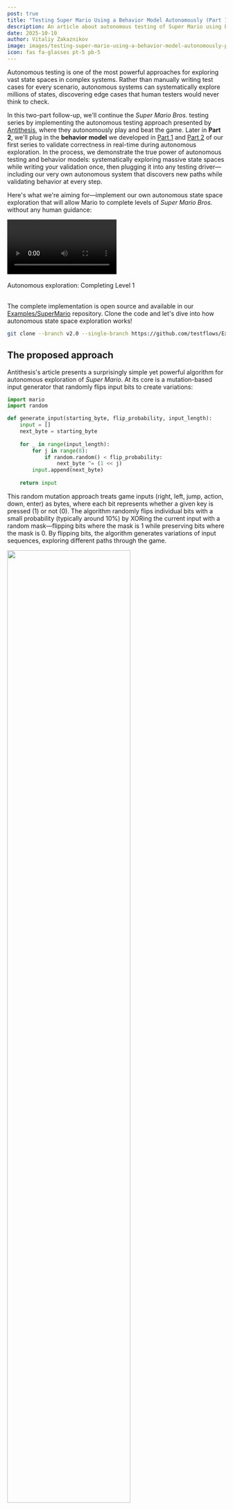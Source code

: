 ```yaml
---
post: true
title: "Testing Super Mario Using a Behavior Model Autonomously (Part 1)"
description: An article about autonomous testing of Super Mario using behavior models and evolutionary state space exploration techniques. 
date: 2025-10-10
author: Vitaliy Zakaznikov
image: images/testing-super-mario-using-a-behavior-model-autonomously-part1.png
icon: fas fa-glasses pt-5 pb-5
---
```


Autonomous testing is one of the most powerful approaches for exploring vast state spaces in complex systems. Rather than manually writing test cases for every scenario, autonomous systems can systematically explore millions of states, discovering edge cases that human testers would never think to check.

In this two-part follow-up, we'll continue the *Super Mario Bros.* testing series by implementing the autonomous testing approach presented by [Antithesis](https://antithesis.com/blog/sdtalk/), where they autonomously play and beat the game.<!-- more --> Later in **Part 2**, we'll plug in the **behavior model** we developed in [Part 1](/blog/testing-super-mario-using-a-behavior-model-part1/) and [Part 2](/blog/testing-super-mario-using-a-behavior-model-part2/) of our first series to validate correctness in real-time during autonomous exploration. In the process, we demonstrate the true power of autonomous testing and behavior models: systematically exploring massive state spaces while writing your validation once, then plugging it into any testing driver—including our very own autonomous system that discovers new paths while validating behavior at every step.

Here's what we're aiming for—implement our own autonomous state space exploration that will allow Mario to complete levels of *Super Mario Bros.* without any human guidance:

<div class="text-center">
<video width="50%" controls>
  <source src="/images/testing-super-mario-using-a-behavior-model-autonomously-video1.webm" type="video/webm">
  Your browser does not support the video tag.
</video>
<div class="text-secondary text-bold"><br>Autonomous exploration: Completing Level 1</div>
</div><br>

The complete implementation is open source and available in our [Examples/SuperMario](https://github.com/testflows/Examples/tree/v2.0/SuperMario) repository. Clone the code and let's dive into how autonomous state space exploration works!

```bash
git clone --branch v2.0 --single-branch https://github.com/testflows/Examples.git && cd Examples/SuperMario
```

## The proposed approach

Antithesis's article presents a surprisingly simple yet powerful algorithm for autonomous exploration of *Super Mario*. At its core is a mutation-based input generator that randomly flips input bits to create variations:

```python
import mario
import random

def generate_input(starting_byte, flip_probability, input_length):
    input = []
    next_byte = starting_byte
    
    for _ in range(input_length):
        for j in range(8):
            if random.random() < flip_probability:
                next_byte ^= (1 << j)
        input.append(next_byte)
    
    return input
```

This random mutation approach treats game inputs (right, left, jump, action, down, enter) as bytes, where each bit represents whether a given key is pressed (1) or not (0). The algorithm randomly flips individual bits with a small probability (typically around 10%) by XORing the current input with a random mask—flipping bits where the mask is 1 while preserving bits where the mask is 0. By flipping bits, the algorithm generates variations of input sequences, exploring different paths through the game.

<div class="text-center">
<img style="width: 75%" src="/images/testing-super-mario-using-a-behavior-model-autonomously-pic-1.png">
<div class="text-secondary text-bold"><br>Input: Random input generation</div>
</div><br>

The reason behind choosing this input generation algorithm is that it better mimics how the game is meant to be played: the currently pressed key is likely to remain pressed in the next frame while another key can be added at the same time. For example, you hold down the right key while also pressing the jump or action buttons.

However, the random input generation is not enough. The reason is that Mario moving randomly will inevitably cause it to die by running into enemies or falling into pits.
Therefore, the exploration itself can never be one-shot. Instead, you have to store traveled paths (input sequences) and have a strategy to pick a sequence for the next iteration. These travel paths effectively define Mario's state because the game is **deterministic**.

> The system is said to be **deterministic** only if given the same input you will always get the same output.

Therefore, starting from the same position and applying the same input sequence will always lead to the same Mario position in the game. This means when we pick a traveled path, we can replay it and then try to continue it with new mutations.

The path selection requires a fitness function. For *Super Mario*, a simple criterion is to favor paths with the highest x-axis position, since winning the game requires advancing to the right. However, always picking the path with the highest fitness score doesn't work—there will be many cases where the path ends in a state from which no further exploration is possible. For example, right before touching a Goomba, or being in the air right before falling into a pit. Such states are not recoverable and lead to dead ends.

To overcome this problem, it's not enough to keep just the best path we've found so far. Instead, we need to maintain a collection of paths with different fitness scores and use a probability distribution function to pick the next path to explore. This way, we're more likely to pick paths with higher scores while still giving paths with lower scores a chance to be explored.

<div class="text-center">
<img style="width: 75%" src="/images/testing-super-mario-using-a-behavior-model-autonomously-pic-2.png">
<div class="text-secondary text-bold"><br>Paths: Selecting path</div>
</div><br>

The beauty of this state space exploration approach lies in its simplicity. You don't need to understand the game's mechanics or hand-craft complex strategies. The mutation process naturally discovers interesting behaviors through random exploration, guided by fitness scoring that rewards progress through the game world.

## Characteristics of the proposed approach

Let's step back and examine how the proposed exploration system works:

- We **generate random input** by flipping bits with small probability (typically ~10%), producing a sequence of button presses
- We **build a path** by recording the input sequence along with a **score** quantifying how far Mario progresses (for *Super Mario*, based on x-axis position)
- We **store these paths** in a collection, maintaining a population of different trajectories through the game
- We **select a path** using a probability distribution function that favors higher-scoring paths while still giving lower-scoring paths a chance
- **Determinism enables resuming** in exactly the same state: because the game always produces identical results for the same input sequence, we can replay any stored path to reach that specific game state, then continue exploring from there with new mutations
- This cycle of **select→replay→mutate→evaluate** repeats continuously, systematically exploring the state space by building on previously discovered paths

## Comparing the approach to Genetic Algorithm

Let's see how these characteristics map to a canonical Genetic Algorithm:

| Our System | GA Concept | 
|------------|------------|
| Collection of stored paths | **Population** of individuals |
| Input sequence (button presses) | **Genotype** encoding behavior |
| Game state (Mario position, score) | **Phenotype** (observable result) |
| Progress scoring function | **Fitness function** |
| Path probability distribution selection function | **Selection** with elite bias |
| Bit-flip input generation | **Mutation** operator |
| — | **Crossover** (recombination) |
| Each exploration iteration | **Generation** cycle |
<br>

Applying the broad understanding of these concepts, without nit-picking, the proposed approach is essentially a Genetic Algorithm—maintaining a population, scoring fitness, selecting promising candidates, and mutating them to explore variations.

However, a skeptic might raise two concerns: the absence of **crossover**, and whether an input sequence truly qualifies as a **genotype**.

### Genotype mapping

Let's address the genotype question first. In traditional GAs, genotypes often encode multiple behavioral strategies that apply broadly: "jump more often," "play aggressively," "avoid edges." In our system, the input sequence encodes something more specific: *the ability to reach a particular state*. But this **is** a form of behavioral encoding! Our input sequences are genes that enable reaching specific game states—a valid specialization of the general multi-gene GA framework where each path represents a complete behavioral strategy for reaching a specific position.

### Absence of crossover

As for the absence of crossover, it's important to understand what crossover actually is: an evolutionary optimization technique that progresses the population by recombining currently present genetic material. Crossover combines beneficial traits from different individuals to potentially create better offspring without requiring new mutations. However, crossover is not strictly required—it's an evolutionary optimization, not a fundamental requirement. Mutation alone can effectively explore the state space, particularly when paths build incrementally as in our case. Therefore, the proposed approach remains a valid GA, just one that currently relies solely on mutation for variation rather than using both mutation and crossover for evolution.

## Why this maps to Genetic Algorithms?

The fact that this state space exploration technique maps perfectly to a Genetic Algorithm is **not a coincidence**—it reveals something fundamental about both testing and evolution.

When exploring complex state spaces, you need:
- A way to maintain progress (population of paths)
- A way to focus on promising areas (selection by fitness)
- A way to discover new possibilities (mutation)
- A way to reach specific states (genes as enablers)

This is exactly what biological evolution does. Genes aren't just instructions—they're traits that enable organisms to reach and survive in environmental states not yet mastered by the population. Our input sequences serve the same role: enabling Mario to reach game states not yet explored.

One might question whether GA truly applies to deterministic systems where the same inputs always produce the same results. However, determinism actually makes GAs more powerful by providing perfect reproducibility. We can define non-determinism as simply not having control over all inputs—apparent randomness is often just hidden state. Deterministic systems like *Super Mario* make this explicit, giving us perfect reproducibility for controlled evolutionary experiments.

Recognizing the approach as a mutation-based Genetic Algorithm unlocks decades of evolutionary computation research and opens a wide range of possibilities.

## Concrete implementation of autonomous exploration

Unfortunately, the original article did not present a concrete implementation. Since the approach is essentially a Genetic Algorithm, there are countless variations to explore in how we generate inputs, select paths, score progress, and manage stored paths. After some trial and error, we've settled on the following implementation—by no means optimal, but sufficient to demonstrate that the approach works.

The core state exploration loop is implemented in [`autonomous play`](https://github.com/testflows/Examples/blob/v2.0/SuperMario/tests/autonomous_play.py#L92) test, which orchestrates the entire process. The test repeatedly selects promising paths from stored paths, replays them to specific game states, then extends them with new generated inputs—continuously discovering and expanding reachable regions of the state space.

Here is the top level loop of the algorithm:

```python
    path = self.context.paths.select()  # Start with the most promising path

    # Break exploration into intervals (evolution epochs) to refresh path selection
    for part in range(play_seconds // interval):       
        for i in range(tries):  # Try extending the same path multiple times
            with Scenario(f"interval {part}-{i}"):
                stop_index = path.select_stop_index()  # Pick resume point (usually near end)
                # Replay path to that point, then extend with new generated inputs
                play(
                    path=path,
                    play_seconds=interval,
                    with_model=with_model,
                    stop_index=stop_index,
                )
            if path not in self.context.paths.paths:  # Path led to death?
                break  # Stop trying this path, move to next one
        self.context.paths.clean()  # Remove redundant paths with similar progress
        path = self.context.paths.select()  # Select next path (favoring higher scores)
```

This elegant loop captures the essence of systematic state space exploration, organized into exploration intervals (epochs) that structure the discovery process. Within each epoch: **select** a path based on its score, **replay** it to a chosen state, **extend** it with generated inputs, then **evaluate** the results. Paths that lead to death are immediately pruned from the population, focusing effort on viable states. At each epoch boundary, the population of the stored paths is cleaned to remove redundant paths, and a new path is selected—this periodic reassessment prevents the algorithm from getting stuck while ensuring each promising path gets multiple attempts. This structure embodies the core Genetic Algorithm cycle: maintaining a population (stored paths), scoring fitness, selecting promising candidates, introducing variation through mutation (varying the resume point and generated inputs, without crossover), and letting natural selection (death pruning) drive evolution toward increasingly successful paths.

Let's examine each component in detail.

### Input generation

Input generation is implemented using [weighted move selection](https://github.com/testflows/Examples/blob/v2.0/SuperMario/tests/autonomous_play.py#L11). We use a hybrid approach that balances pure exploration with structured gameplay patterns. The key insight here is that random mutations alone can be too chaotic—Mario needs some coherent action sequences to make meaningful progress. By combining weighted fuzzy mutations with predefined move patterns, we get the best of both worlds: the ability to discover unexpected solutions through randomness, and the efficiency of human-like movement patterns that naturally fit the game's mechanics.
  
  - **Fuzzy mutation**: 5% bit-flip probability with 10× selection weight ([fuzzy generator](https://github.com/testflows/Examples/blob/v2.0/SuperMario/tests/actions/moves.py#L17)) enables pure exploration that can discover unconventional solutions, like precise timing sequences that bypass enemies.
  - **Predefined moves**: patterns like `walk_right_long`, `jump_up_right_high_action` spanning 5-120 frames ([move library](https://github.com/testflows/Examples/blob/v2.0/SuperMario/tests/actions/moves.py#L7)) provide coherent action sequences that mimic natural gameplay and accelerate early progress.
  - **Directional bias**: right moves weighted 2×, left moves 0.5× naturally aligns exploration with the game's primary objective of progressing rightward through the level.

### Path selection

Path selection is implemented in the [selection](https://github.com/testflows/Examples/blob/v2.0/SuperMario/tests/actions/paths.py#L241) function.
The selection strategy must balance exploitation (using our best discoveries) with exploration (trying less promising paths that might break through plateaus). A naive "always pick best" strategy fails when the best path leads to an unrecoverable state. Our exponential weighting gives the best path strong preference while maintaining a diverse population of alternatives.
  
  - **Best path preference**: 50% base probability plus exponential weighting ensures we heavily exploit our most successful discoveries without getting trapped.
  - **Exponential decay for alternatives**: Remaining probability distributed among other paths using exponential weighting maintains diversity and prevents convergence to local maxima—occasionally exploring "worse" paths can reveal breakthrough strategies.

### Scoring

Scoring is calculated by the [scoring](https://github.com/testflows/Examples/blob/v2.0/SuperMario/tests/actions/paths.py#L58) function.
The scoring function defines what "success" means and guides the entire evolutionary state space exploration process. We use a hierarchical structure with powers of 10 to create clear priorities: completing a level is worth infinitely more than any position within a level, reaching further right is worth more than doing it faster. The formula `level_num × 10⁹ + x_pos × 10³ + (999 - time)` ensures these priorities never conflict—a path that completes level 2 will always score higher than any path still in level 1, regardless of how fast or far the latter progresses.

### Backtracking and splitting

Backtracking and splitting are handled by [backtracking](https://github.com/testflows/Examples/blob/v2.0/SuperMario/tests/actions/paths.py#L103) and [splitting](https://github.com/testflows/Examples/blob/v2.0/SuperMario/tests/actions/paths.py#L131) functions.
When Mario dies, we don't want to discard the entire path—there's often valuable progress hidden within failed attempts. Backtracking removes the dangerous final frames, giving us a safer starting point. Splitting goes further by extracting the highest-scoring intermediate state, preserving Mario's best position even if later moves led to disaster. This salvaging mechanism significantly accelerates exploration by retaining hard-won progress.
  
  - **Backtracking**: Remove last frames before death, creating a safer checkpoint by rewinding before the fatal mistake.
  - **Splitting**: Extract the intermediate high-scoring point, preserving peak progress even when the path ends poorly—for example, saving Mario's farthest position before he fell into a pit.

### Death state pruning

Death state pruning is enforced by [stored paths management](https://github.com/testflows/Examples/blob/v2.0/SuperMario/tests/actions/paths.py#L161) and in the [play loop](https://github.com/testflows/Examples/blob/v2.0/SuperMario/tests/autonomous_play.py#L78).
Dead ends are evolutionary dead weight. By aggressively pruning any path that ends in death and immediately deleting replayed paths that fail, we maintain a population of only viable starting points. This creates intense selection pressure that prevents the population from being diluted with paths that can't possibly contribute to finding the solution. It's harsh, but effective—survival of the fittest in action.

### Path resuming and mutation

Path resuming is implemented in the [play](https://github.com/testflows/Examples/blob/v2.0/SuperMario/tests/autonomous_play.py#L32) function. Rather than always replaying a path to its end, we use a triangular distribution to occasionally resume from earlier points along the path. This implements mutation by varying where we branch off from existing paths—we might try different continuations from the same intermediate state, potentially discovering better alternatives. The [high mode value](https://github.com/testflows/Examples/blob/v2.0/SuperMario/tests/actions/paths.py#L88) means we usually resume near the end (small mutations), but the occasional early resumption (large mutations) prevents us from getting stuck always trying to extend from the same final state.

### Path cleaning

Path cleaning is performed by the [cleaning](https://github.com/testflows/Examples/blob/v2.0/SuperMario/tests/actions/paths.py#L208) function. As the stored paths population grows, many paths become redundant—slightly different input sequences that reach nearly the same position. Keeping all of them wastes computational resources and dilutes selection pressure. By grouping paths within position ranges and keeping only the best from each group, we maintain a diverse population while eliminating near-duplicates. This compression prevents the population from exploding with marginally different strategies that offer no real diversity.

## Autonomous exploration in action

With the above autonomous test in place we can start exploring
*Super Mario* state space. 

Here is the basic command to run our autonomous play test:

```
python3 tests/run.py --autonomous --play-seconds 300
```

With default settings (20-second intervals, 3 tries per interval), this creates 15 epochs with 3 exploration attempts each. Since we must replay paths from the beginning to reach selected states, the actual runtime varies based on path lengths—expect 15-30 minutes for a 5-minute exploration session.

Here's an example run that completed in 22 minutes:

```
  ⟥    [note] All end scores: [1002836976, 1002453959, 1002334961, 1002058957, 1001942961, 1001763981, 1001595956, 1001398975, 1001234983, 1000966985, 1000835964, 1000729959, 1000393959, 1000108963, 1000004963, 0]
  ⟥    [note] Best end score: 1002836976
  ⟥    [note] Selected path score: 1002836976 (index 0)
  
✔ [ OK ] '/super mario/autonomous/play' (22m 21s)
```

The population contains 16 paths with varying scores, demonstrating the diversity maintained by our cleaning strategy. Our best score of `1002836976` decodes as:
- **Level**: 1 (first 3 left digits)
- **X-position**: 2836 pixels (middle 5 digits)
- **Time**: 23 seconds (999 - 976)

This means Mario successfully progressed 2836 pixels into Level 1—approximately 70% of the level's total distance—demonstrating that autonomous exploration can make substantial progress without domain knowledge.

## Performance optimization through instrumentation

Replaying paths to reach specific states for each exploration attempt introduces significant overhead. Since our reference implementation doesn't include save/resume functionality (checkpointing), we must replay from the beginning each time—a practical constraint that slows exploration.

To accelerate the process, we've instrumented the game with two key capabilities:

- **Level selection** (`--start-level`): Start exploration directly at any level with full lives, allowing us to focus on specific level challenges without replaying earlier sections.
- **Accelerated speed** (`--fps 300`): Run the game 5× faster than the default 60 fps—dramatically speeding up path evaluation. The algorithm works at normal speed too, but without checkpointing support, the replay overhead makes higher frame rates practical for faster iteration.

These test instrumentation techniques are standard practice in real-world testing scenarios and essential for making autonomous exploration practical. In production testing environments, we routinely instrument systems to control initial states, accelerate time, inject faults, and manipulate conditions—it's how effective testing gets done.

## Finding a path to complete Level 1

After some trial and error—as expected with probabilistic search techniques—we found that these parameters significantly speed up finding a solution:

```bash
python3 tests/run.py --autonomous --play-seconds 3000 --fps 300 --always-pick-best-path --start-level 1 --paths-file level1_paths.json --backtrack 0
```

* **`--fps 300`**: Runs 5× faster while staying within game loop latency limits
* **`--always-pick-best-path`**: Focuses on the highest-scoring path; stop-index mutation provides enough variation to avoid getting stuck
* **`--start-level 1`**: Begins exploration directly at Level 1, skipping the intro screens
* **`--paths-file level1_paths.json`**: Stores discovered paths for this level independently
* **`--backtrack 0`**: Turns off backtracking since stop-index mutation already explores alternative branches

This shifts toward exploitation (best path) over exploration (diverse population), which works well when targeting a specific level. 

Here is a video of us beating Level 1:

<video width="50%" controls>
  <source src="/images/testing-super-mario-using-a-behavior-model-autonomously-video1.webm" type="video/webm">
  Your browser does not support the video tag.
</video>

Level 1 proved relatively straightforward—the algorithm consistently discovered the underground pipe shortcut that bypasses most of the level's obstacles. Excellent work, Mario!

## Finding a path to complete Level 2

Level 2 uses the same parameters with a fresh paths file to explore independently:

```bash
python3 tests/run.py --autonomous --play-seconds 3000 --fps 300 --always-pick-best-path --start-level 2 --paths-file level2_paths.json --backtrack 0
```

<video width="50%" controls>
  <source src="/images/testing-super-mario-using-a-behavior-model-autonomously-video2.webm" type="video/webm">
  Your browser does not support the video tag.
</video>

Level 2 proved more challenging due to increased presence of pits, diverse enemies (Goombas, Koopas, Piranha Plants), and moving platforms. The high fps setting provided an unexpected advantage—Mario's invincibility period appeared extended, allowing rapid progress through dangerous sections. Despite the difficulty, our exploitation-focused strategy (always picking the best path with stop-index mutation, no backtracking) successfully discovered a winning path.

## Finding a path to complete Level 3

Continuing with Level 3, which was the harder level to complete.

```bash
python3 tests/run.py --autonomous --play-seconds 3000 --fps 300 --always-pick-best-path --start-level 3 --paths-file level3_paths.json --backtrack 0
```

<video width="50%" controls>
  <source src="/images/testing-super-mario-using-a-behavior-model-autonomously-video3.webm" type="video/webm">
  Your browser does not support the video tag.
</video>

Level 3 features numerous paths that lead to Mario's death—he must precisely jump from platform to platform across large gaps while avoiding enemies. The combination of precise jumping and enemy avoidance made finding a winning path significantly harder. Nevertheless, Level 3 was beaten, and the video above shows our autonomous Mario's successful run. Autonomous testing for the win again! 

## Finding a path to complete Level 4

Our reference Python implementation of *Super Mario* contains 4 levels, making Level 4 the final challenge for our autonomous exploration test:

```bash
python3 tests/run.py --autonomous --play-seconds 3000 --fps 300 --always-pick-best-path --start-level 4 --paths-file level4_paths.json --backtrack 0
```

<video width="50%" controls>
  <source src="/images/testing-super-mario-using-a-behavior-model-autonomously-video4.webm" type="video/webm">
  Your browser does not support the video tag.
</video>

Level 4 revealed an interesting bug (which could be caused by our high FPS hack)—colliding with a Fire Bar renders Mario invisible, allowing him to bypass all remaining obstacles and reach the level's end. Bug or not, the algorithm found its way to the end, demonstrating how autonomous state space exploration can uncover unexpected behaviors that would be hard to find using classical testing techniques.

## Conclusion

We've successfully demonstrated the effectiveness of [Antithesis](https://antithesis.com/blog/sdtalk/)'s autonomous exploration approach using our reference Python implementation of *Super Mario Bros.* After analyzing the approach, we connected it to Genetic Algorithms, revealing the evolutionary computation structure underlying the exploration. Our implementation completed all four levels without human guidance, discovering shortcuts, navigating complex enemy patterns, mastering precise jumping, and even uncovering a potential collision bug in Level 4.

However, there's a critical limitation: our fitness function only measures **progress** (x-position, level completion), not **correctness**. We don't validate whether Mario's velocity follows expected physics, whether jumps have valid causes, whether falling happens only without ground support, or whether movements are causally justified by game state. While Antithesis played the original NES game and we used a Python implementation, this distinction becomes crucial for correctness validation—checking proper behavior requires access to internal game variables (velocity, collision state, key presses) beyond just Mario's x,y position.

In the [behavior model series](/blog/testing-super-mario-using-a-behavior-model-part1/) ([Part 1](/blog/testing-super-mario-using-a-behavior-model-part1/) and [Part 2](/blog/testing-super-mario-using-a-behavior-model-part2/)), we developed a comprehensive behavior model with **causal**, **safety**, and **liveness** properties that validate game correctness frame-by-frame. In **Part 2** of this autonomous testing series, we'll integrate that model directly into the exploration loop, validating every frame in real-time. This combination is powerful: autonomous exploration discovers vast state spaces, while the behavior model ensures correctness throughout—finding not just winning paths, but correctness bugs hiding in edge cases.

Stay tuned for **Part 2**, where autonomous exploration meets rigorous correctness validation!
